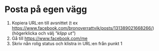 # Posta på egen vägg

1. Kopiera URL:en till avsnittet (t ex https://www.facebook.com/bronoverrattvik/posts/131389021668266/) (högerklicka och välj *"klipp ut"*)
2. Gå till https://www.facebook.com/me
3. Skriv nån rolig status och klistra in URL:en från punkt 1

